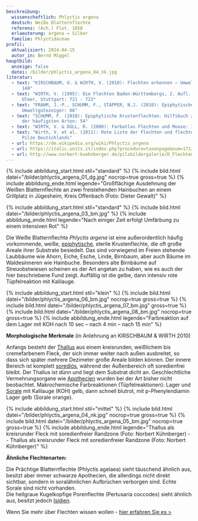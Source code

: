 ```yaml
---
beschreibung:
  wissenschaftlich: Phlyctis argena
  deutsch: Weiße Blatternflechte
  referenz: (Ach.) Flot. 1850
  erlaeuterung: argena = Silber
  familie: Phlyctidaceae
profil:
  aktualisiert: 2024-04-15
  autor_in: Bernd Miggel
hauptbild:
  anzeige: false
  datei: /bilder/phlyctis_argena_04_nk.jpg
literatur:
  - text: "KIRSCHBAUM, U. & WIRTH, V. (2010): Flechten erkennen – Umwelt bewerten:
      148"
  - text: "WIRTH, V. (1995): Die Flechten Baden-Württembergs, 2. Aufl., 1006 S.;
      Ulmer, Stuttgart: 721 - 723"
  - text: "FRAHM, J.-P., SCHUMM, F., STAPPER, N.J. (2010): Epiphytische Flechten als
      Umweltgütezeiger: 86"
  - text: "SCHUMM, F. (2010): Epiphytische Krustenflechten. Hilfsbuch zum Bestimmen
      der häufigsten Arten: 54"
  - text: "WIRTH, V. & DÜLL, R. (2000): Farbatlas Flechten und Moose: 170"
  - text: "Wirth, V. et al. (2011): Rote Liste der Flechten und flechtenbewohnende
      Pilze Deutschlands"
  - url: https://de.wikipedia.org/wiki/Phlyctis_argena
  - url: https://italic.units.it/index.php?procedure=taxonpage&num=1713
  - url: http://www.norbert-kuehnberger.de/pilzbildergalerie/D_Flechten-Lichenes_-_226_Arten/index.htm
---
```

{% include abbildung_start.html stil="standard" %}
{% include bild.html datei="/bilder/phlyctis_argena_01_dg.jpg" nocrop=true gross=true %}
{% include abbildung_ende.html legende="Großflächige Ausdehnung der Weißen Blatternflechte an zwei freistehenden Hainbuchen an einem Grillplatz in Jügesheim, Kreis Offenbach (Foto: Dieter Gewalt)" %}

{% include abbildung_start.html stil="standard" %}
{% include bild.html datei="/bilder/phlyctis_argena_03_bm.jpg" %}
{% include abbildung_ende.html legende="Nach einiger Zeit erfolgt Umfärbung zu einem intensiven Rot" %}

Die Weiße Blatternflechte *Phlyctis argena* ist eine außerordentlich häufig vorkommende, weiße, [epiphytische](epiphytisch "Glossar"), sterile Krustenflechte, die oft große Areale ihrer Substrate besiedelt. Das sind vorwiegend im Freien stehende Laubbäume wie Ahorn, Eiche, Esche, Linde, Birnbaum, aber auch Bäume im Waldesinneren wie Hainbuche. Besonders alte Birnbäume auf Streuobstwiesen scheinen es der Art angetan zu haben, wie es auch der hier beschriebene Fund zeigt. Auffällig ist die gelbe, dann intensiv rote Tüpfelreaktion mit Kalilauge.

{% include abbildung_start.html stil="klein" %}
{% include bild.html datei="/bilder/phlyctis_argena_06_bm.jpg" nocrop=true gross=true %}
{% include bild.html datei="/bilder/phlyctis_argena_07_bm.jpg" gross=true %}
{% include bild.html datei="/bilder/phlyctis_argena_08_bm.jpg" nocrop=true gross=true %}
{% include abbildung_ende.html legende="Farbreaktion auf dem Lager mit KOH nach 10 sec – nach 4 min – nach 15 min" %}

**Morphologische Merkmale** (in Anlehnung an KIRSCHBAUM & WIRTH 2010)

Anfangs besteht der [Thallus](Thallus "Glossar") aus einem kreisrunden, weißlichem bis cremefarbenem Fleck, der sich immer weiter nach außen ausbreitet, so dass sich später mehrere Dezimeter große Areale bilden können. Der innere Bereich ist komplett [sorediös](sorediös "Glossar"), während der Außenbereich oft soredienfrei bleibt. Der Thallus ist dünn und liegt dem Substrat dicht an. Geschlechtliche Vermehrungsorgane wie [Apothecien](Apothecien "Glossar") wurden bei der Art bisher nicht beobachtet.
Makrochemische Farbreaktionen (Tüpfelreaktionen): Lager und [Sorale](Sorale "Glossar") mit Kalilauge (KOH) gelb, dann schnell blutrot, mit p-Phenylendiamin Lager gelb (Sorale orange).

{% include abbildung_start.html stil="mittel" %}
{% include bild.html datei="/bilder/phlyctis_argena_04_nk.jpg" nocrop=true gross=true %}
{% include bild.html datei="/bilder/phlyctis_argena_05_bm.jpg" nocrop=true gross=true %}
{% include abbildung_ende.html legende="Thallus als kreisrunder Fleck mit soredienfreier Randzone (Foto: Norbert Kühnberger) -- Thallus als kreisrunder Fleck mit soredienfreier Randzone (Foto: Norbert Kühnberger)" %}

**Ähnliche Flechtenarten:**

Die Prächtige Blatternflechte (Phlyctis agelaea) sieht täuschend ähnlich aus, besitzt aber immer schwarze Apothecien, die allerdings nicht direkt sichtbar, sondern in soralähnlichen Aufbrüchen verborgen sind. Echte Sorale sind nicht vorhanden.\
Die hellgraue Kugelkopfige Porenflechte (Pertusaria coccodes) sieht ähnlich aus, besitzt jedoch [Isidien](Isidien "Glossar").

Wenn Sie mehr über Flechten wissen wollen - [hier erfahren Sie es >](/verwandt/flechten)